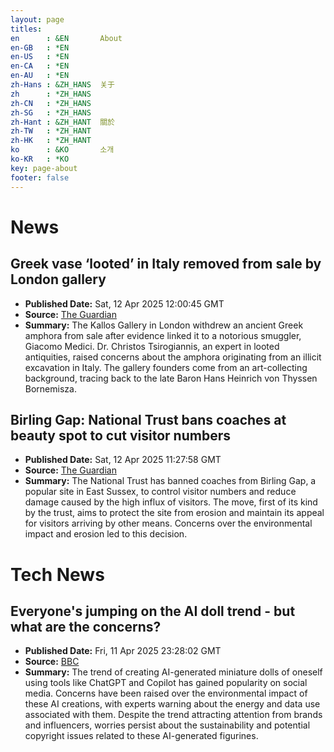 ```yaml
---
layout: page
titles:
en      : &EN       About
en-GB   : *EN
en-US   : *EN
en-CA   : *EN
en-AU   : *EN
zh-Hans : &ZH_HANS  关于
zh      : *ZH_HANS
zh-CN   : *ZH_HANS
zh-SG   : *ZH_HANS
zh-Hant : &ZH_HANT  關於
zh-TW   : *ZH_HANT
zh-HK   : *ZH_HANT
ko      : &KO       소개
ko-KR   : *KO
key: page-about
footer: false
---
```



# News
## Greek vase ‘looted’ in Italy removed from sale by London gallery
- **Published Date:** Sat, 12 Apr 2025 12:00:45 GMT
- **Source:** [The Guardian](https://www.theguardian.com/science/2025/apr/12/greek-vase-looted-in-italy-removed-from-sale-by-london-gallery)
- **Summary:** The Kallos Gallery in London withdrew an ancient Greek amphora from sale after evidence linked it to a notorious smuggler, Giacomo Medici. Dr. Christos Tsirogiannis, an expert in looted antiquities, raised concerns about the amphora originating from an illicit excavation in Italy. The gallery founders come from an art-collecting background, tracing back to the late Baron Hans Heinrich von Thyssen Bornemisza.
  
## Birling Gap: National Trust bans coaches at beauty spot to cut visitor numbers
- **Published Date:** Sat, 12 Apr 2025 11:27:58 GMT
- **Source:** [The Guardian](https://www.theguardian.com/uk-news/2025/apr/12/birling-gap-seven-sisters-national-trust-bans-coaches-east-sussex-cut-visitor-numbers)
- **Summary:** The National Trust has banned coaches from Birling Gap, a popular site in East Sussex, to control visitor numbers and reduce damage caused by the high influx of visitors. The move, first of its kind by the trust, aims to protect the site from erosion and maintain its appeal for visitors arriving by other means. Concerns over the environmental impact and erosion led to this decision.

# Tech News
## Everyone's jumping on the AI doll trend - but what are the concerns?
- **Published Date:** Fri, 11 Apr 2025 23:28:02 GMT
- **Source:** [BBC](https://www.bbc.com/news/articles/c5yg690e9eno)
- **Summary:** The trend of creating AI-generated miniature dolls of oneself using tools like ChatGPT and Copilot has gained popularity on social media. Concerns have been raised over the environmental impact of these AI creations, with experts warning about the energy and data use associated with them. Despite the trend attracting attention from brands and influencers, worries persist about the sustainability and potential copyright issues related to these AI-generated figurines.